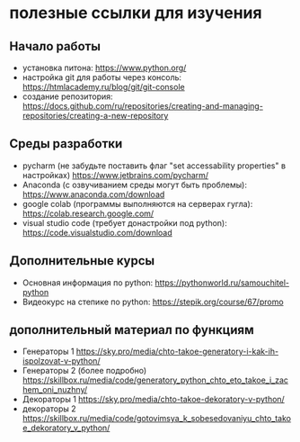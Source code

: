 # полезные ссылки для изучения
## Начало работы

* установка питона: https://www.python.org/
* настройка git для работы через консоль: https://htmlacademy.ru/blog/git/git-console
* создание репозитория: https://docs.github.com/ru/repositories/creating-and-managing-repositories/creating-a-new-repository

## Среды разработки

* pycharm (не забудьте поставить флаг "set accessability properties" в настройках) https://www.jetbrains.com/pycharm/
* Anaconda (с озвучиванием среды могут быть проблемы): https://www.anaconda.com/download
* google colab (программы выполняются на серверах гугла): https://colab.research.google.com/
* visual studio code (требует донастройки под python): https://code.visualstudio.com/download

## Дополнительные курсы

* Основная информация по python: https://pythonworld.ru/samouchitel-python
* Видеокурс на степике по python: https://stepik.org/course/67/promo

## дополнительный материал по функциям

* Генераторы 1 https://sky.pro/media/chto-takoe-generatory-i-kak-ih-ispolzovat-v-python/
* Генераторы 2 (более подробно) https://skillbox.ru/media/code/generatory_python_chto_eto_takoe_i_zachem_oni_nuzhny/
* Декораторы 1 https://sky.pro/media/chto-takoe-dekoratory-v-python/
* декораторы 2 https://skillbox.ru/media/code/gotovimsya_k_sobesedovaniyu_chto_takoe_dekoratory_v_python/
